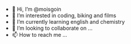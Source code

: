 - 👋 Hi, I’m @moisgoin
- 👀 I’m interested in coding, biking and films
- 🌱 I’m currently learning english and chemistry
- 💞️ I’m looking to collaborate on ...
- 📫 How to reach me ...

<!---
moisgoin/moisgoin is a ✨ special ✨ repository because its `README.md` (this file) appears on your GitHub profile.
You can click the Preview link to take a look at your changes.
--->
